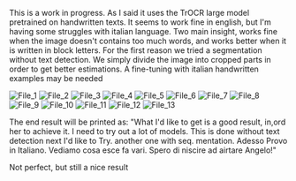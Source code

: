 This is a work in progress. As I said it uses the TrOCR large model pretrained on handwritten texts. It seems to work fine in english, but I'm having some struggles with italian language.
Two main insight, works fine when the image doesn't contains too much words, and works better when it is written in block letters. 
For the first reason we tried a segmentation without text detection. We simply divide the image into cropped parts in order to get better estimations.
A fine-tuning with italian handwritten examples may be needed

![File_1](https://github.com/Nava-s/Handwritten-text/upload/main/images/handwritten/File_1.png)
![File_2](https://github.com/Nava-s/Handwritten-text/upload/main/images/handwritten/File_2.png)
![File_3](https://github.com/Nava-s/Handwritten-text/upload/main/images/handwritten/File_3.png)
![File_4](https://github.com/Nava-s/Handwritten-text/upload/main/images/handwritten/File_4.png)
![File_5](https://github.com/Nava-s/Handwritten-text/upload/main/images/handwritten/File_5.png)
![File_6](https://github.com/Nava-s/Handwritten-text/upload/main/images/handwritten/File_6.png)
![File_7](https://github.com/Nava-s/Handwritten-text/upload/main/images/handwritten/File_7.png)
![File_8](https://github.com/Nava-s/Handwritten-text/upload/main/images/handwritten/File_8.png)
![File_9](https://github.com/Nava-s/Handwritten-text/upload/main/images/handwritten/File_9.png)
![File_10](https://github.com/Nava-s/Handwritten-text/upload/main/images/handwritten/File_10.png)
![File_11](https://github.com/Nava-s/Handwritten-text/upload/main/images/handwritten/File_11.png)
![File_12](https://github.com/Nava-s/Handwritten-text/upload/main/images/handwritten/File_12.png)
![File_13](https://github.com/Nava-s/Handwritten-text/upload/main/images/handwritten/File_13.png)

The end result will be printed as:
"What I'd like to get is a good result, in,ord her to achieve it. I need to try out a lot of models. This is done without text detection next I'd like to Try. another one with seq. mentation. Adesso Provo in Italiano. Vediamo cosa esce fa vari. Spero di niscire ad 
airtare Angelo!"

Not perfect, but still a nice result





